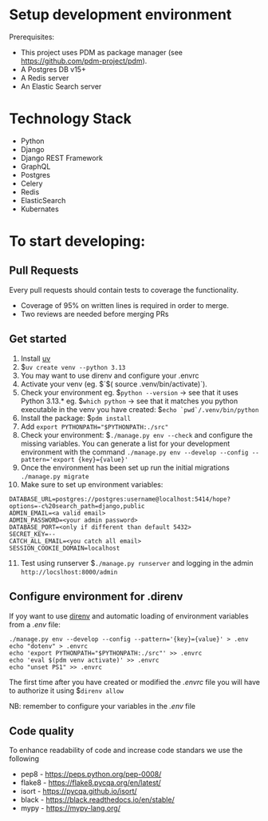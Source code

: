 Setup development environment
=============================

Prerequisites:
- This project uses PDM as package manager (see https://github.com/pdm-project/pdm).
- A Postgres DB v15+
- A Redis server
- An Elastic Search server


Technology Stack
================

- Python
- Django
- Django REST Framework
- GraphQL
- Postgres
- Celery
- Redis
- ElasticSearch
- Kubernates


To start developing:
====================

Pull Requests
-------------

Every pull requests should contain tests to coverage the functionality.
- Coverage of 95% on written lines is required in order to merge.
- Two reviews are needed before merging PRs


Get started
-----------

1. Install [uv](https://docs.astral.sh/)
2. $`uv create venv --python 3.13`
3. You may want to use direnv and configure your .envrc
4. Activate your venv (eg. $`$( source .venv/bin/activate)`).
5. Check your environment
   eg. $`python --version` -> see that it uses Python 3.13.*
   eg. $`which python` -> see that it matches you python executable in the venv you have created: $```echo `pwd`/.venv/bin/python```
6. Install the package: $`pdm install`
7. Add `export PYTHONPATH="$PYTHONPATH:./src"`
8. Check your environment: $`./manage.py env --check` and configure the missing variables.
   You can generate a list for your development environment with the command `./manage.py env --develop --config --pattern='export {key}={value}'`
9. Once the environment has been set up run the initial migrations `./manage.py migrate`
10. Make sure to set up environment variables:
```
DATABASE_URL=postgres://postgres:username@localhost:5414/hope?options=-c%20search_path=django,public
ADMIN_EMAIL=<a valid email>
ADMIN_PASSWORD=<your admin password>
DATABASE_PORT=<only if different than default 5432>
SECRET_KEY=--
CATCH_ALL_EMAIL=<you catch all email>
SESSION_COOKIE_DOMAIN=localhost
```
11. Test using runserver $`./manage.py runserver` and logging in the admin `http://locslhost:8000/admin`


Configure environment for .direnv
---------------------------------

If yoy want to use [direnv](https://direnv.net/) and automatic loading of environment variables from a _.env_ file:
    
    ./manage.py env --develop --config --pattern='{key}={value}' > .env
    echo "dotenv" > .envrc
    echo 'export PYTHONPATH="$PYTHONPATH:./src"' >> .envrc
    echo 'eval $(pdm venv activate)' >> .envrc
    echo "unset PS1" >> .envrc

The first time after you have created or modified the _.envrc_ file you will have to authorize it using $`direnv allow`

NB: remember to configure your variables in the _.env_ file


Code quality
------------

To enhance readability of code and increase code standars we use the following  
- pep8 - https://peps.python.org/pep-0008/
- flake8 - https://flake8.pycqa.org/en/latest/
- isort - https://pycqa.github.io/isort/
- black - https://black.readthedocs.io/en/stable/
- mypy - https://mypy-lang.org/




